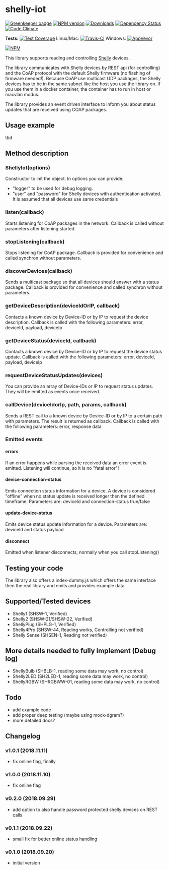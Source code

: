 # shelly-iot
[![Greenkeeper badge](https://badges.greenkeeper.io/Apollon77/shelly-iot.svg)](https://greenkeeper.io/)
[![NPM version](http://img.shields.io/npm/v/shelly-iot.svg)](https://www.npmjs.com/package/shelly-iot)
[![Downloads](https://img.shields.io/npm/dm/shelly-iot.svg)](https://www.npmjs.com/package/shelly-iot)
[![Dependency Status](https://gemnasium.com/badges/github.com/Apollon77/shelly-iot.svg)](https://gemnasium.com/github.com/Apollon77/shelly-iot)
[![Code Climate](https://codeclimate.com/github/Apollon77/shelly-iot/badges/gpa.svg)](https://codeclimate.com/github/Apollon77/shelly-iot)

**Tests:**
[![Test Coverage](https://codeclimate.com/github/Apollon77/shelly-iot/badges/coverage.svg)](https://codeclimate.com/github/Apollon77/shelly-iot/coverage)
Linux/Mac:
[![Travis-CI](http://img.shields.io/travis/Apollon77/shelly-iot/master.svg)](https://travis-ci.org/Apollon77/shelly-iot)
Windows: [![AppVeyor](https://ci.appveyor.com/api/projects/status/github/Apollon77/shelly-iot?branch=master&svg=true)](https://ci.appveyor.com/project/Apollon77/shelly-iot/)

[![NPM](https://nodei.co/npm/shelly-iot.png?downloads=true)](https://nodei.co/npm/shelly-iot/)

This library supports reading and controlling [Shelly](https://shelly.cloud/) devices.

The library communicates with Shelly devices by REST api (for controlling) and the CoAP protocol with the default Shelly firmware (no flashing of firmware needed!).
Because CoAP use multicast UDP packages, the Shelly devices has to be in the same subnet like the host you use the library on. If you use them in a docker container, the container has to run in host or macvlan modus.

The library provides an event driven interface to inform you about status updates that are received using COAP packages.

## Usage example


tbd



## Method description

### ShellyIot(options)
Constructor to init the object. In options you can provide:
* "logger" to be used for debug logging.
* "user" and "password" for Shelly devices with authentication activated. It is assumed that all devices use same credentials

### listen(callback)
Starts listening for CoAP packages in the network. Callback is called without parameters after listening started.

### stopListening(callback)  
Stops listening for CoAP package. Callback is provided for convenience and called synchron without parameters.

### discoverDevices(callback)
Sends a multicast package so that all devices should answer with a status package. Callback is provided for convenience and called synchron without parameters.

### getDeviceDescription(deviceIdOrIP, callback)
Contacts a known device by Device-ID or by IP to request the device description.
Callback is called with the following parameters: error, deviceId, payload, deviceIp

### getDeviceStatus(deviceId, callback)
Contacts a known device by Device-ID or by IP to request the device status update.
Callback is called with the following parameters: error, deviceId, payload, deviceIp

### requestDeviceStatusUpdates(devices)
You can provide an array of Device-IDs or IP to request status updates. They will be emitted as events once received.

### callDevice(deviceIdorIp, path, params, callback)
Sends a REST call to a known device by Device-ID or by IP to a certain path with parameters. The result is returned as callback.
Callback is called with the following parameters: error, response data

### Emitted events
#### errors
If an error happens while parsing the received data an error event is emitted. Listening will continue, so it is no "fatal error"!

#### device-connection-status
Emits connection status information for a device. A device is considered "offline" when no status update is received longer then the defined timeframe.
Parameters are: deviceId and connection-status true/false

#### update-device-status
Emits device status update information for a device.
Parameters are: deviceId and status payload

#### disconnect
Emitted when listener disconnects, normally when you call stopListening()


## Testing your code
The library also offers a index-dummy.js which offers the same interface then the real library and emits and provides example data.

## Supported/Tested devices
* Shelly1 (SHSW-1, Verified)
* Shelly2 (SHSW-21/SHSW-22, Verified)
* ShellyPlug (SHPLG-1, Verified)
* Shelly4Pro (SHSW-44, Reading works, Controlling not verified)
* Shelly Sense (SHSEN-1, Reading not verified)

## More details needed to fully implement (Debug log)
* ShellyBulb (SHBLB-1, reading some data may work, no control)
* Shelly2LED (SH2LED-1, reading some data may work, no control)
* ShellyRGBW (SHRGBWW-01, reading some data may work, no control)

## Todo
* add example code
* add proper deep testing (maybe using mock-dgram?)
* more detailed docs?

## Changelog

### v1.0.1 (2018.11.11)
* fix online flag, finally

### v1.0.0 (2018.11.10)
* fix online flag

### v0.2.0 (2018.09.29)
* add option to also handle password protected shelly devices on REST calls

### v0.1.1 (2018.09.22)
* small fix for better online status handling

### v0.1.0 (2018.09.20)
* initial version
